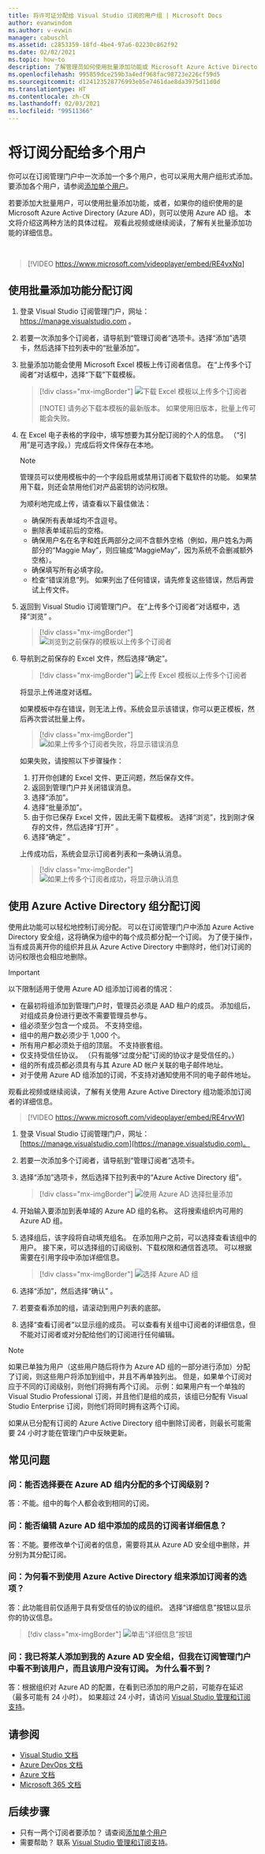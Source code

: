 ```yaml
---
title: 将许可证分配给 Visual Studio 订阅的用户组 | Microsoft Docs
author: evanwindom
ms.author: v-evwin
manager: cabuschl
ms.assetid: c2853359-18fd-4be4-97a6-02230c862f92
ms.date: 02/02/2021
ms.topic: how-to
description: 了解管理员如何使用批量添加功能或 Microsoft Azure Active Directory 组将许可证分配给多个订阅者
ms.openlocfilehash: 995859dce259b3a4edf968fac98723e226cf59d5
ms.sourcegitcommit: d124123528776993eb5e7461dae8da3975d11d0d
ms.translationtype: HT
ms.contentlocale: zh-CN
ms.lasthandoff: 02/03/2021
ms.locfileid: "99511366"
---
```

# <a name="assign-subscriptions-to-multiple-users"></a>将订阅分配给多个用户
你可以在订阅管理门户中一次添加一个多个用户，也可以采用大用户组形式添加。  要添加各个用户，请参阅[添加单个用户](assign-license.md)。

若要添加大批量用户，可以使用批量添加功能，或者，如果你的组织使用的是 Microsoft Azure Active Directory (Azure AD)，则可以使用 Azure AD 组。 本文将介绍这两种方法的具体过程。  观看此视频或继续阅读，了解有关批量添加功能的详细信息。 

<br>

> [!VIDEO https://www.microsoft.com/videoplayer/embed/RE4vxNq]

## <a name="use-bulk-add-to-assign-subscriptions"></a>使用批量添加功能分配订阅
1. 登录 Visual Studio 订阅管理门户，网址： <https://manage.visualstudio.com> 。

1. 若要一次添加多个订阅者，请导航到“管理订阅者”选项卡。选择“添加”选项卡，然后选择下拉列表中的“批量添加”。  

1. 批量添加功能会使用 Microsoft Excel 模板上传订阅者信息。 在“上传多个订阅者”对话框中，选择“下载”下载模板。
   > [!div class="mx-imgBorder"]
   > ![下载 Excel 模板以上传多个订阅者](media/download-template-upload-subscribers.png "下载空白 Excel 模板，开始批量分配过程。")
   >
   > [!NOTE]
   > 请务必下载本模板的最新版本。 如果使用旧版本，批量上传可能会失败。

1. 在 Excel 电子表格的字段中，填写想要为其分配订阅的个人的信息。 （“引用”是可选字段。）完成后将文件保存在本地。

    > [!NOTE]
    > 管理员可以使用模板中的一个字段启用或禁用订阅者下载软件的功能。  如果禁用下载，则还会禁用他们对产品密钥的访问权限。

   为顺利地完成上传，请查看以下最佳做法：

    - 确保所有表单域均不含逗号。
    - 删除表单域前后的空格。
    - 确保用户名在名字和姓氏两部分之间不含额外空格（例如，用户姓名为两部分的“Maggie May”，则应输成“MaggieMay”，因为系统不会删减额外空格）。
    - 确保填写所有必填字段。 
    - 检查“错误消息”列。  如果列出了任何错误，请先修复这些错误，然后再尝试上传文件。 

1. 返回到 Visual Studio 订阅管理门户。 在“上传多个订阅者”对话框中，选择“浏览” 。
   > [!div class="mx-imgBorder"]
   > ![浏览到之前保存的模板以上传多个订阅者](media/bulk-add-browse-saved-template.png "你可以浏览到文件位置，或将其拖放到此对话框中。")

1. 导航到之前保存的 Excel 文件，然后选择“确定”。
   > [!div class="mx-imgBorder"]
   > ![上传 Excel 模板以上传多个订阅者](media/bulk-upload-subscribers.png "此处将显示包含你的数据的模板。选择“确定”开始上传。")

    将显示上传进度对话框。

    如果模板中存在错误，则无法上传。系统会显示该错误，你可以更正模板，然后再次尝试批量上传。
   > [!div class="mx-imgBorder"]
   > ![如果上传多个订阅者失败，将显示错误消息](_img/assign-license-bulk/bulk-add-upload-failure.png "如果上传的文件包含错误，则将显示此消息。解决错误，然后再次执行批量添加过程。")

   如果失败，请按照以下步骤操作：
   1. 打开你创建的 Excel 文件、更正问题，然后保存文件。
   0. 返回到管理门户并关闭错误消息。
   0. 选择“添加”。
   0. 选择“批量添加”。
   0. 由于你已保存 Excel 文件，因此无需下载模板。  选择“浏览”，找到刚才保存的文件，然后选择“打开” 。
   0. 选择“确定” 。


    上传成功后，系统会显示订阅者列表和一条确认消息。
   > [!div class="mx-imgBorder"]
   > ![如果上传多个订阅者成功，将显示确认消息](_img/assign-license-bulk/bulk-add-upload-success.png "上传成功完成后，你将收到一条确认消息。")

## <a name="use-azure-active-directory-groups-to-assign-subscriptions"></a>使用 Azure Active Directory 组分配订阅 
使用此功能可以轻松地控制订阅分配。 可以在订阅管理门户中添加 Azure Active Directory 安全组，这将确保为组中的每个成员都分配一个订阅。 为了便于操作，当有成员离开你的组织并且从 Azure Active Directory 中删除时，他们对订阅的访问权限也会相应地删除。 


> [!IMPORTANT]
>
> 以下限制适用于使用 Azure AD 组添加订阅者的情况：
> - 在最初将组添加到管理门户时，管理员必须是 AAD 租户的成员。  添加组后，对组成员身份进行更改不需要管理员参与。 
> - 组必须至少包含一个成员。  不支持空组。
> - 组中的用户数必须少于 1,000 个。 
> - 所有用户都必须处于组的顶层。  不支持嵌套组。
> - 仅支持受信任协议。 （只有能够“过度分配”订阅的协议才是受信任的。）
> - 组的所有成员都必须具有与其 Azure AD 帐户关联的电子邮件地址。
> - 对于使用 Azure AD 组添加的订阅，不支持对通知使用不同的电子邮件地址。  

观看此视频或继续阅读，了解有关使用 Azure Active Directory 组功能添加订阅者的详细信息。 
<br>

> [!VIDEO https://www.microsoft.com/videoplayer/embed/RE4rvvW]

1. 登录 Visual Studio 订阅管理门户，网址：[https://manage.visualstudio.com](https://manage.visualstudio.com)。

2. 若要一次添加多个订阅者，请导航到“管理订阅者”选项卡。

3. 选择“添加”选项卡，然后选择下拉列表中的“Azure Active Directory 组”。  

   > [!div class="mx-imgBorder"]
   > ![使用 Azure AD 选择批量添加](_img/assign-license-bulk/bulk-add-aad.png "选择“使用 Azure AD 功能批量添加”以从 Azure Active Directory 组拉取订阅者。")

4. 开始输入要添加到表单域的 Azure AD 组的名称。 这将搜索组织内可用的 Azure AD 组。 

5. 选择组后，该字段将自动填充组名。 在添加用户之前，可以选择查看该组中的用户。 接下来，可以选择组的订阅级别、下载权限和通信首选项。 可以根据需要在引用字段中添加详细信息。 

   > [!div class="mx-imgBorder"]
   > ![选择 Azure AD 组](_img/assign-license-bulk/bulk-add-aad-details.png "选择 Azure AD 组的名称以添加该组中的订阅者。")

6. 选择“添加”，然后选择“确认” 。 

7. 若要查看添加的组，请滚动到用户列表的底部。  

8. 选择“查看订阅者”以显示组的成员。 可以查看有关组中订阅者的详细信息，但不能对订阅者或对分配给他们的订阅进行任何编辑。    

> [!NOTE]
> 如果已单独为用户（这些用户随后将作为 Azure AD 组的一部分进行添加）分配了订阅，则这些用户将添加到组中，并且不再单独列出。 但是，如果单个订阅对应于不同的订阅级别，则他们将拥有两个订阅。  示例：如果用户有一个单独的 Visual Studio Professional 订阅，并且他们是组的成员，该组已分配有 Visual Studio Enterprise 订阅，则他们将同时拥有这两个订阅。  
>
> 如果从已分配有订阅的 Azure Active Directory 组中删除订阅者，则最长可能需要 24 小时才能在管理门户中反映更新。 


## <a name="frequently-asked-questions"></a>常见问题
### <a name="q-can-i-choose-multiple-subscription-levels-to-be-assigned-within-an-azure-ad-group"></a>问：能否选择要在 Azure AD 组内分配的多个订阅级别？ 
答：不能。组中的每个人都会收到相同的订阅。 

### <a name="q-can-i-edit-subscriber-details-of-individuals-added-in-an-azure-ad-group"></a>问：能否编辑 Azure AD 组中添加的成员的订阅者详细信息？  
答：不能。要修改单个订阅者的信息，需要将其从 Azure AD 安全组中删除，并分别为其分配订阅。  

### <a name="q-why-cant-i-see-the-option-to-use-azure-active-directory-groups-to-add-subscribers"></a>问：为何看不到使用 Azure Active Directory 组来添加订阅者的选项？
答：此功能目前仅适用于具有受信任的协议的组织。  选择“详细信息”按钮以显示你的协议信息。

   > [!div class="mx-imgBorder"]
   > ![单击“详细信息”按钮](_img/assign-license-bulk/bulk-add-agreement.png "单击“详细信息”按钮以查看你拥有的协议类型")

### <a name="q-i-added-someone-to-my-azure-ad-security-group-but-i-dont-see-them-added-in-the-subscriptions-administration-portal-and-they-dont-have-a-subscription-why-not"></a>问：我已将某人添加到我的 Azure AD 安全组，但我在订阅管理门户中看不到该用户，而且该用户没有订阅。 为什么看不到？  
答：根据组织对 Azure AD 的配置，在看到已添加的用户之前，可能存在延迟（最多可能有 24 小时）。 如果超过 24 小时，请访问 [Visual Studio 管理和订阅支持](https://my.visualstudio.com/gethelp)。  

## <a name="see-also"></a>请参阅
- [Visual Studio 文档](/visualstudio/)
- [Azure DevOps 文档](/azure/devops/)
- [Azure 文档](/azure/)
- [Microsoft 365 文档](/microsoft-365/)

## <a name="next-steps"></a>后续步骤
- 只有一两个订阅者要添加？  请查阅[添加单个用户](assign-license.md)
- 需要帮助？ 联系 [Visual Studio 管理和订阅支持](https://visualstudio.microsoft.com/support/support-overview-vs)。